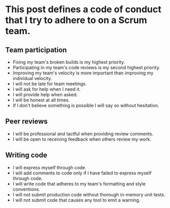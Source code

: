 # This post defines a code of conduct that I try to adhere to on a Scrum team.
## Team participation
- Fixing my team's broken builds is my highest priority.
- Participating in my team's code reviews is my second highest priority.
- Improving my team's velocity is more important than improving my individual velocity.
- I will not be late for team meetings.
- I will ask for help when I need it.
- I will provide help when asked.
- I will be honest at all times.
- If I don't believe something is possible I will say so without hesitation.
## Peer reviews
- I will be professional and tactful when providing review comments.
- I will be open to receiving feedback when others review my work.
## Writing code
- I will express myself through code.
- I will add comments to code only if I have failed to express myself through code.
- I will write code that adheres to my team's formatting and style conventions.
- I will not submit production code without thorough in-memory unit tests.
- I will not submit code that causes any tool to emit a warning.